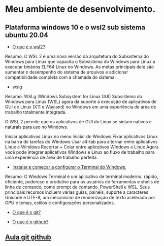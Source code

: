 # Meu ambiente de desenvolvimento.
## Plataforma windows 10 e o wsl2 sub sistema ubuntu 20.04


- [O que é o wsl2?](https://learn.microsoft.com/pt-br/windows/wsl/about)
<p>Resumo: 
O WSL 2 é uma nova versão da arquitetura do Subsistema do Windows para Linux que capacita o Subsistema do Windows para Linux a executar binários ELF64 Linux no Windows. As metas principais dele são aumentar o desempenho do sistema de arquivos e adicionar compatibilidade completa com a chamada do sistema.</p>

- [wslg](https://learn.microsoft.com/pt-br/windows/wsl/tutorials/gui-apps)
<p>Resumo: 
WSLg (Windows Subsystem for Linux GUI)
Subsistema do Windows para Linux (WSL) agora dá suporte à execução de aplicativos de GUI do Linux (X11 e Wayland) no Windows em uma experiência de área de trabalho totalmente integrada.

O WSL 2 permite que os aplicativos de GUI do Linux se sintam nativos e naturais para uso no Windows.

Iniciar aplicativos Linux no menu Iniciar do Windows
Fixar aplicativos Linux na barra de tarefas do Windows
Usar alt-tab para alternar entre aplicativos Linux e Windows
Recortar + Colar entre aplicativos Windows e Linux
Agora você pode integrar aplicativos Windows e Linux ao fluxo de trabalho para uma experiência de área de trabalho perfeita.</p>

- [Instalar e começar a configurar o Terminal do Windows.](https://learn.microsoft.com/pt-br/windows/terminal/install)
<p>Resumo: 
O Windows Terminal é um aplicativo de terminal moderno, rápido, eficiente, poderoso e produtivo para os usuários de ferramentas e shells de linha de comando, como prompt de comando, PowerShell e WSL. Seus principais recursos incluem várias guias, painéis, suporte a caracteres Unicode e UTF-8, um mecanismo de renderização de texto acelerado por GPU e temas, estilos e configurações personalizados.</p>

- [O que é o git?](https://git-scm.com/doc)

- [O que é o github?](https://docs.github.com/pt)

## [Aula git github](https://github.com/shenrique1970/Meu-ambiente-dev/blob/main/resumos/resumo-aula.md)



